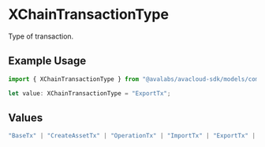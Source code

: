 # XChainTransactionType

Type of transaction.

## Example Usage

```typescript
import { XChainTransactionType } from "@avalabs/avacloud-sdk/models/components";

let value: XChainTransactionType = "ExportTx";
```

## Values

```typescript
"BaseTx" | "CreateAssetTx" | "OperationTx" | "ImportTx" | "ExportTx" | "UNKNOWN"
```